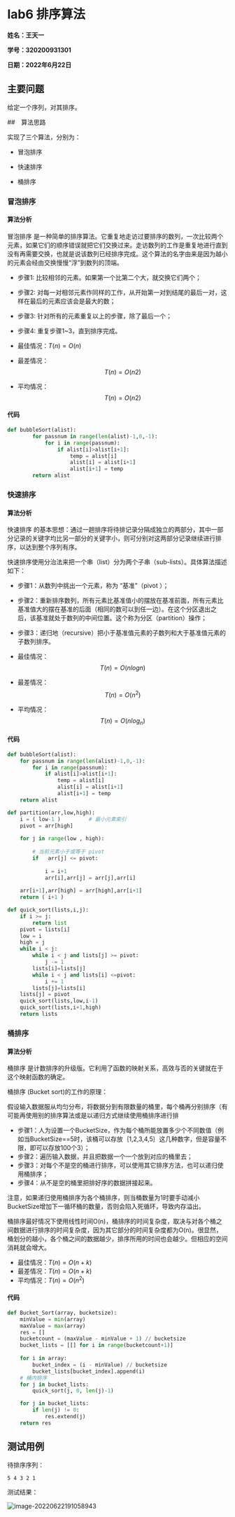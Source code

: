 # lab6 排序算法

**姓名：王天一**

**学号：320200931301**

**日期：2022年6月22日**

## 主要问题

给定一个序列，对其排序。

##　算法思路

实现了三个算法，分别为：

- 冒泡排序

- 快速排序

- 桶排序

### 冒泡排序

#### 算法分析

 冒泡排序 是一种简单的排序算法。它重复地走访过要排序的数列，一次比较两个元素，如果它们的顺序错误就把它们交换过来。走访数列的工作是重复地进行直到没有再需要交换，也就是说该数列已经排序完成。这个算法的名字由来是因为越小的元素会经由交换慢慢“浮”到数列的顶端。

- 步骤1: 比较相邻的元素。如果第一个比第二个大，就交换它们两个；
- 步骤2: 对每一对相邻元素作同样的工作，从开始第一对到结尾的最后一对，这样在最后的元素应该会是最大的数；
- 步骤3: 针对所有的元素重复以上的步骤，除了最后一个；
- 步骤4: 重复步骤1~3，直到排序完成。

- 最佳情况：$T(n) = O(n)$
- 最差情况：$$T(n) = O(n2)$$
- 平均情况：$$T(n) = O(n2)$$



#### 代码

```python
def bubbleSort(alist):
        for passnum in range(len(alist)-1,0,-1):
            for i in range(passnum):
                if alist[i]>alist[i+1]:
                    temp = alist[i]
                    alist[i] = alist[i+1]
                    alist[i+1] = temp
        return alist
```

### 快速排序

#### 算法分析

 快速排序 的基本思想：通过一趟排序将待排记录分隔成独立的两部分，其中一部分记录的关键字均比另一部分的关键字小，则可分别对这两部分记录继续进行排序，以达到整个序列有序。

快速排序使用分治法来把一个串（list）分为两个子串（sub-lists）。具体算法描述如下：
- 步骤1：从数列中挑出一个元素，称为 “基准”（pivot ）；
- 步骤2：重新排序数列，所有元素比基准值小的摆放在基准前面，所有元素比基准值大的摆在基准的后面（相同的数可以到任一边）。在这个分区退出之后，该基准就处于数列的中间位置。这个称为分区（partition）操作；
- 步骤3：递归地（recursive）把小于基准值元素的子数列和大于基准值元素的子数列排序。

- 最佳情况：$$T(n) = O(nlogn)$$
- 最差情况：$$T(n) = O(n^2)$$
- 平均情况：$$T(n) = O(n log_n)$$

#### 代码

```python
def bubbleSort(alist):
    for passnum in range(len(alist)-1,0,-1):
        for i in range(passnum):
            if alist[i]>alist[i+1]:
                temp = alist[i]
                alist[i] = alist[i+1]
                alist[i+1] = temp
    return alist

def partition(arr,low,high): 
    i = ( low-1 )         # 最小元素索引
    pivot = arr[high]     
  
    for j in range(low , high): 
  
        # 当前元素小于或等于 pivot 
        if   arr[j] <= pivot: 
          
            i = i+1 
            arr[i],arr[j] = arr[j],arr[i] 
  
    arr[i+1],arr[high] = arr[high],arr[i+1] 
    return ( i+1 ) 

def quick_sort(lists,i,j):
    if i >= j:
        return list
    pivot = lists[i]
    low = i
    high = j
    while i < j:
        while i < j and lists[j] >= pivot:
            j -= 1
        lists[i]=lists[j]
        while i < j and lists[i] <=pivot:
            i += 1
        lists[j]=lists[i]
    lists[j] = pivot
    quick_sort(lists,low,i-1)
    quick_sort(lists,i+1,high)
    return lists
```

### 桶排序

#### 算法分析

桶排序 是计数排序的升级版。它利用了函数的映射关系，高效与否的关键就在于这个映射函数的确定。

桶排序 (Bucket sort)的工作的原理：

假设输入数据服从均匀分布，将数据分到有限数量的桶里，每个桶再分别排序（有可能再使用别的排序算法或是以递归方式继续使用桶排序进行排
- 步骤1：人为设置一个BucketSize，作为每个桶所能放置多少个不同数值（例如当BucketSize==5时，该桶可以存放｛1,2,3,4,5｝这几种数字，但是容量不限，即可以存放100个3）；
- 步骤2：遍历输入数据，并且把数据一个一个放到对应的桶里去；
- 步骤3：对每个不是空的桶进行排序，可以使用其它排序方法，也可以递归使用桶排序；
- 步骤4：从不是空的桶里把排好序的数据拼接起来。

注意，如果递归使用桶排序为各个桶排序，则当桶数量为1时要手动减小BucketSize增加下一循环桶的数量，否则会陷入死循环，导致内存溢出。 

桶排序最好情况下使用线性时间O(n)，桶排序的时间复杂度，取决与对各个桶之间数据进行排序的时间复杂度，因为其它部分的时间复杂度都为O(n)。很显然，桶划分的越小，各个桶之间的数据越少，排序所用的时间也会越少。但相应的空间消耗就会增大。

- 最佳情况：$T(n) = O(n+k)$
- 最差情况：$T(n) = O(n+k)$
- 平均情况：$T(n) = O(n^2)$



#### 代码

```python
def Bucket_Sort(array, bucketsize):
    minValue = min(array)
    maxValue = max(array)
    res = []
    bucketcount = (maxValue - minValue + 1) // bucketsize
    bucket_lists = [[] for i in range(bucketcount+1)]
    
    for i in array:
        bucket_index = (i - minValue) // bucketsize
        bucket_lists[bucket_index].append(i)
    # 桶内排序
    for j in bucket_lists:
        quick_sort(j, 0, len(j)-1)    

    for j in bucket_lists:
        if len(j) != 0:
            res.extend(j)
    return res
```

## 测试用例

待排序序列：

```
5 4 3 2 1
```

测试结果：

![image-20220622191058943](https://tuchuang-wtyqqq.obs.cn-north-4.myhuaweicloud.com/image-20220622191058943.png)